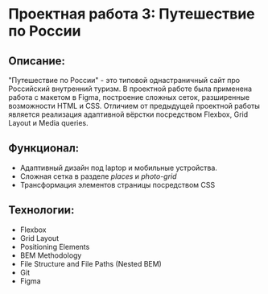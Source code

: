 # Проектная работа 3: Путешествие по России

## Описание: 
"Путешествие по России" - это типовой однастраничный сайт про Российский внутренний туризм. 
В проектной работе была применена работа с макетом в Figma, построение сложных сеток, 
разширенные возможности HTML и CSS. Отличием от предыдущей проектной работы 
 является реализация адаптивной вёрстки посредством Flexbox, Grid Layout и Media queries. 


## Функционал: 

* Адаптивный дизайн под laptop и мобильные устройства. 
* Сложная сетка в разделе *places* и *photo-grid* 
* Трансформация элементов страницы посредством CSS

## Технологии: 

* Flexbox 
* Grid Layout 
* Positioning Elements 
* BEM Methodology 
* File Structure and File Paths (Nested BEM) 
* Git 
* Figma 



